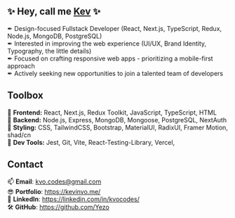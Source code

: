 ## ✨ Hey, call me [Kev](https://kvo.vercel.app/) ✨
✒ Design-focused Fullstack Developer (React, Next.js, TypeScript, Redux, Node.js, MongoDB, PostgreSQL)<br>
✒ Interested in improving the web experience (UI/UX, Brand Identity, Typography, the little details)<br>
✒ Focused on crafting responsive web apps - prioritizing a mobile-first approach<br>
✒ Actively seeking new opportunities to join a talented team of developers<br>

## Toolbox
🔧 <b>Frontend:</b>  React, Next.js, Redux Toolkit, JavaScript, TypeScript, HTML<br>
🔧 <b>Backend:</b>  Node.js, Express, MongoDB, Mongoose, PostgreSQL, NextAuth<br>
🔧 <b>Styling:</b>  CSS, TailwindCSS, Bootstrap, MaterialUI, RadixUI, Framer Motion, shad/cn<br>
🔧 <b>Dev Tools:</b>  Jest, Git, Vite, React-Testing-Library, Vercel, <br>

## Contact
📫 **Email**: kvo.codes@gmail.com  <br>
😎 **Portfolio**: https://kevinvo.me/ <br>
🤝 **LinkedIn**: https://linkedin.com/in/kvocodes/ <br>
🛠 **GitHub**: https://github.com/Yezo 


<!---
## Stats
![My stats](https://github-readme-stats.vercel.app/api?username=Yezo&show_icons=true&theme=nord&hide_border=true&text_bold=false)      
<br>
[![Top Langs](https://github-readme-stats.vercel.app/api/top-langs/?username=Yezo&hide_progress=false&layout=compact&theme=nord&hide_border=true)](https://github.com/Yezo/github-readme-stats)

## The foundations
[![My Skills](https://skillicons.dev/icons?i=html,css,javascript,vscode,git,github,postman,vite&perline=5)](https://skillicons.dev)

## Can't live without
[![My Skills](https://skillicons.dev/icons?i=react,ts,tailwind&perline=5)](https://skillicons.dev)

## Familiar with
[![My Skills](https://skillicons.dev/icons?i=redux,nodejs,express,mongo,sass,jest,docker,materialui,bootstrap,vercel&perline=5)](https://skillicons.dev)

## Currently learning
[![My Skills](https://skillicons.dev/icons?i=mysql,figma&perline=5)](https://skillicons.dev)
-->
